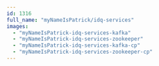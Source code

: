 ```yaml
---
id: 1316
full_name: "myNameIsPatrick/idq-services"
images: 
  - "myNameIsPatrick-idq-services-kafka"
  - "myNameIsPatrick-idq-services-zookeeper"
  - "myNameIsPatrick-idq-services-kafka-cp"
  - "myNameIsPatrick-idq-services-zookeeper-cp"
---
```

